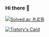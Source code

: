 ### Hi there 👋

<!--
**raminkim/raminkim** is a ✨ _special_ ✨ repository because its `README.md` (this file) appears on your GitHub profile.

Here are some ideas to get you started:

- 🔭 I’m currently working on ...
- 🌱 I’m currently learning ...
- 👯 I’m looking to collaborate on ...
- 🤔 I’m looking for help with ...
- 💬 Ask me about ...
- 📫 How to reach me: ...
- 😄 Pronouns: ...
- ⚡ Fun fact: ...
-->
[![Solved.ac 프로필](http://mazassumnida.wtf/api/v2/generate_badge?boj=wingjc9979)](https://solved.ac/wingjc9979)

[![Tistory's Card](https://github-readme-tistory-card.vercel.app/api/badge?name=ramin0119&postId=default&theme=tistory)](https://github.com/loosie/github-readme-tistory-card)
